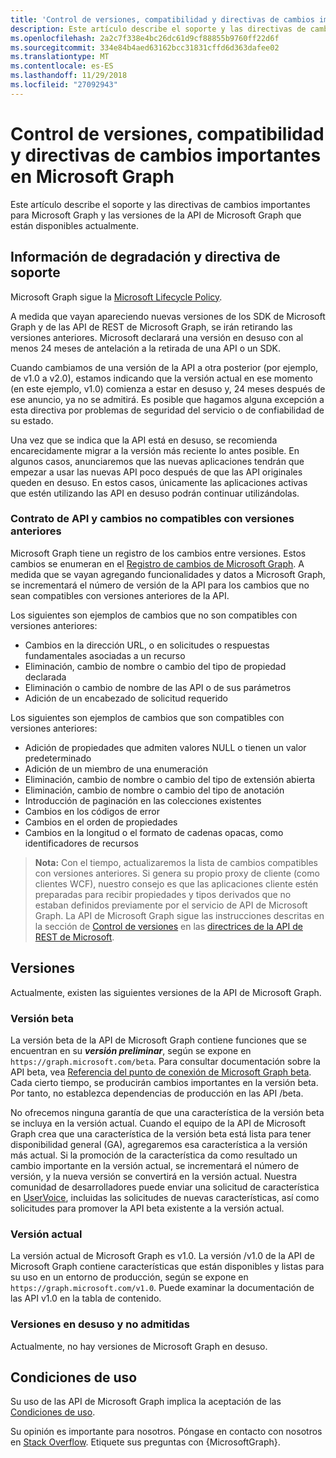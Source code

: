 ```yaml
---
title: 'Control de versiones, compatibilidad y directivas de cambios importantes en Microsoft Graph '
description: Este artículo describe el soporte y las directivas de cambios importantes para Microsoft Graph y las versiones de la API de Microsoft Graph que están disponibles actualmente.
ms.openlocfilehash: 2a2c7f338e4bc26dc61d9cf88855b9760ff22d6f
ms.sourcegitcommit: 334e84b4aed63162bcc31831cffd6d363dafee02
ms.translationtype: MT
ms.contentlocale: es-ES
ms.lasthandoff: 11/29/2018
ms.locfileid: "27092943"
---
```

# <a name="versioning-support-and-breaking-change-policies-for-microsoft-graph"></a>Control de versiones, compatibilidad y directivas de cambios importantes en Microsoft Graph 

Este artículo describe el soporte y las directivas de cambios importantes para Microsoft Graph y las versiones de la API de Microsoft Graph que están disponibles actualmente.

## <a name="support-policy-and-deprecation-information"></a>Información de degradación y directiva de soporte

Microsoft Graph sigue la [Microsoft Lifecycle Policy](https://support.microsoft.com/es-ES/lifecycle). 

A medida que vayan apareciendo nuevas versiones de los SDK de Microsoft Graph y de las API de REST de Microsoft Graph, se irán retirando las versiones anteriores. Microsoft declarará una versión en desuso con al menos 24 meses de antelación a la retirada de una API o un SDK. 

Cuando cambiamos de una versión de la API a otra posterior (por ejemplo, de v1.0 a v2.0), estamos indicando que la versión actual en ese momento (en este ejemplo, v1.0) comienza a estar en desuso y, 24 meses después de ese anuncio, ya no se admitirá. Es posible que hagamos alguna excepción a esta directiva por problemas de seguridad del servicio o de confiabilidad de su estado.  

Una vez que se indica que la API está en desuso, se recomienda encarecidamente migrar a la versión más reciente lo antes posible. En algunos casos, anunciaremos que las nuevas aplicaciones tendrán que empezar a usar las nuevas API poco después de que las API originales queden en desuso. En estos casos, únicamente las aplicaciones activas que estén utilizando las API en desuso podrán continuar utilizándolas.   

### <a name="api-contract-and-non-backward-compatible-changes"></a>Contrato de API y cambios no compatibles con versiones anteriores

Microsoft Graph tiene un registro de los cambios entre versiones. Estos cambios se enumeran en el [Registro de cambios de Microsoft Graph](changelog.md). A medida que se vayan agregando funcionalidades y datos a Microsoft Graph, se incrementará el número de versión de la API para los cambios que no sean compatibles con versiones anteriores de la API. 

Los siguientes son ejemplos de cambios que no son compatibles con versiones anteriores:

 - Cambios en la dirección URL, o en solicitudes o respuestas fundamentales asociadas a un recurso    
 - Eliminación, cambio de nombre o cambio del tipo de propiedad declarada
 - Eliminación o cambio de nombre de las API o de sus parámetros
 - Adición de un encabezado de solicitud requerido

Los siguientes son ejemplos de cambios que son compatibles con versiones anteriores:

 - Adición de propiedades que admiten valores NULL o tienen un valor predeterminado
 - Adición de un miembro de una enumeración
 - Eliminación, cambio de nombre o cambio del tipo de extensión abierta
 - Eliminación, cambio de nombre o cambio del tipo de anotación
 - Introducción de paginación en las colecciones existentes
 - Cambios en los códigos de error
 - Cambios en el orden de propiedades
 - Cambios en la longitud o el formato de cadenas opacas, como identificadores de recursos

>**Nota:** Con el tiempo, actualizaremos la lista de cambios compatibles con versiones anteriores. Si genera su propio proxy de cliente (como clientes WCF), nuestro consejo es que las aplicaciones cliente estén preparadas para recibir propiedades y tipos derivados que no estaban definidos previamente por el servicio de API de Microsoft Graph. La API de Microsoft Graph sigue las instrucciones descritas en la sección de [Control de versiones](https://github.com/microsoft/api-guidelines/blob/master/Guidelines.md#12-versioning) en las [directrices de la API de REST de Microsoft](https://github.com/microsoft/api-guidelines/). 

## <a name="versions"></a>Versiones

Actualmente, existen las siguientes versiones de la API de Microsoft Graph.

### <a name="beta-version"></a>Versión beta
La versión beta de la API de Microsoft Graph contiene funciones que se encuentran en su _**versión preliminar**_, según se expone en `https://graph.microsoft.com/beta`. Para consultar documentación sobre la API beta, vea [Referencia del punto de conexión de Microsoft Graph beta](/graph/api/overview?view=graph-rest-beta). Cada cierto tiempo, se producirán cambios importantes en la versión beta. Por tanto, no establezca dependencias de producción en las API /beta.

No ofrecemos ninguna garantía de que una característica de la versión beta se incluya en la versión actual. Cuando el equipo de la API de Microsoft Graph crea que una característica de la versión beta está lista para tener disponibilidad general (GA), agregaremos esa característica a la versión más actual. Si la promoción de la característica da como resultado un cambio importante en la versión actual, se incrementará el número de versión, y la nueva versión se convertirá en la versión actual. Nuestra comunidad de desarrolladores puede enviar una solicitud de característica en [UserVoice](https://officespdev.uservoice.com/), incluidas las solicitudes de nuevas características, así como solicitudes para promover la API beta existente a la versión actual. 

### <a name="current-version"></a>Versión actual

La versión actual de Microsoft Graph es v1.0. La versión /v1.0 de la API de Microsoft Graph contiene características que están disponibles y listas para su uso en un entorno de producción, según se expone en `https://graph.microsoft.com/v1.0`. Puede examinar la documentación de las API v1.0 en la tabla de contenido.

### <a name="deprecated-and-unsupported-versions"></a>Versiones en desuso y no admitidas

Actualmente, no hay versiones de Microsoft Graph en desuso.

## <a name="terms-of-use"></a>Condiciones de uso

Su uso de las API de Microsoft Graph implica la aceptación de las [Condiciones de uso](https://developer.microsoft.com/graph/docs/misc/terms-of-use). 

Su opinión es importante para nosotros. Póngase en contacto con nosotros en [Stack Overflow](https://stackoverflow.com/questions/tagged/microsoftgraph?sort=newest). Etiquete sus preguntas con {MicrosoftGraph}.
